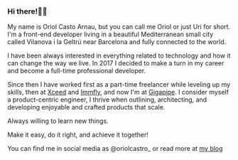 ### Hi there!🙋‍♂️ 

My name is Oriol Casto Arnau, but you can call me Oriol or just Uri for short. I'm a front-end developer living in a beautiful Mediterranean small city called Vilanova i la Geltrú near Barcelona and fully connected to the world.

I have been always interested in everything related to technology and how it can change the way we live. In 2017 I decided to make a turn in my career and become a full-time professional developer.

Since then I have worked first as a part-time freelancer while leveling up my skills, then at [Xceed](https://xceed.me/) and [Immfly](https://immfly.com/), and now I'm at [Gigapipe](https://www.gigapipe.com). I consider myself a product-centric engineer, I thrive when outlining, architecting, and developing enjoyable and crafted products that scale.

Always willing to learn new things.

Make it easy, do it right, and achieve it together!

You can find me in social media as @oriolcastro_ or read more at [my blog](https://www.oriolcastro.me/)

